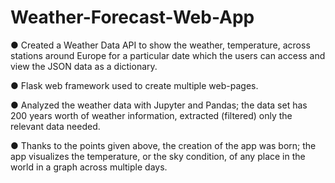 # Weather-Forecast-Web-App

● Created a Weather Data API to show the weather, temperature, across stations around Europe
for a particular date which the users can access and view the JSON data as a dictionary.

● Flask web framework used to create multiple web-pages.

● Analyzed the weather data with Jupyter and Pandas; the data set has 200 years worth of
weather information, extracted (filtered) only the relevant data needed.

● Thanks to the points given above, the creation of the app was born; the app visualizes the
temperature, or the sky condition, of any place in the world in a graph across multiple days.
